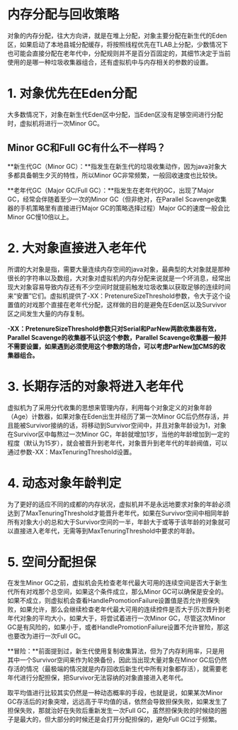 # 内存分配与回收策略

对象的内存分配，往大方向讲，就是在堆上分配，对象主要分配在新生代的Eden区，如果启动了本地县城分配缓存，将按照线程优先在TLAB上分配，少数情况下也可能会直接分配在老年代中，分配规则并不是百分百固定的，其细节决定于当前使用的是哪一种垃圾收集器组合，还有虚拟机中与内存相关的参数的设置。

# 1. 对象优先在Eden分配

大多数情况下，对象在新生代Eden区中分配，当Eden区没有足够空间进行分配时，虚拟机将进行一次Minor GC。

## Minor GC和Full GC有什么不一样吗？

**新生代GC（Minor GC）：**指发生在新生代的垃圾收集动作，因为java对象大多都具备朝生夕灭的特性，所以Minor GC非常频繁，一般回收速度也比较快。

**老年代GC（Major GC/Full GC）：**指发生在老年代的GC，出现了Major GC，经常会伴随着至少一次的Minor GC（但非绝对，在Parallel Scavenge收集器的手机策略里有直接进行Major GC的策略选择过程）Major GC的速度一般会比Minor GC慢10倍以上。

# 2. 大对象直接进入老年代

所谓的大对象是指，需要大量连续内存空间的java对象，最典型的大对象就是那种很长的字符串以及数组，大对象对虚拟机的内存分配来说就是一个坏消息，经常出现大对象容易导致内存还有不少空间时就提前触发垃圾收集以获取足够的连续时间来“安置”它们。虚拟机提供了-XX：PretenureSizeThreshold参数，令大于这个设置值的对戏那个直接在老年代分配，这样做的目的是避免在Eden区以及Survivor区之间发生大量的内存复制。

**-XX：PretenureSizeThreshold参数只对Serial和ParNew两款收集器有效，Parallel Scavenge的收集器不认识这个参数，Parallel Scavenge收集器一般并不需要设置，如果遇到必须使用这个参数的场合，可以考虑ParNew加CMS的收集器组合。**

# 3. 长期存活的对象将进入老年代

虚拟机为了采用分代收集的思想来管理内存，利用每个对象定义的对象年龄（Age）计数器，如果对象在Eden出生并经历了第一次Minor GC后仍然存活，并且能被Survivor接纳的话，将移动到Survivor空间中，并且对象年龄设为1，对象在Survivor区中每熬过一次Minor GC，年龄就增加1岁，当他的年龄增加到一定的程度（默认为15岁），就会被晋升到老年代，对象晋升到老年代的年龄阀值，可以通过参数-XX：MaxTenuringThreshold设置。

# 4. 动态对象年龄判定

为了更好的适应不同的成都的内存状况，虚拟机并不是永远地要求对象的年龄必须达到了MaxTenuringThreshold才能晋升老年代，如果在Survivor空间中相同年龄所有对象大小的总和大于Survivor空间的一半，年龄大于或等于该年龄的对象就可以直接进入老年代，无需等到MaxTenuringThreshold中要求的年龄。

# 5. 空间分配担保

在发生Minor GC之前，虚拟机会先检查老年代最大可用的连续空间是否大于新生代所有对戏那个总空间，如果这个条件成立，那么Minor GC可以确保是安全的。如果不成立，则虚拟机会查看HandlePromotionFailure设置值是否允许担保失败，如果允许，那么会继续检查老年代最大可用的连续控件是否大于历次晋升到老年代对象的平均大小，如果大于，将尝试着进行一次Minor GC，尽管这次Minor GC是有风险的，如果小于，或者HandlePromotionFailure设置不允许冒险，那这也要改为进行一次Full GC。

**冒险：**前面提到过，新生代使用复制收集算法，但为了内存利用率，只是用其中一个Survivor空间来作为轮换备份，因此当出现大量对象在Minor GC后仍然存活的情况（最极端的情况就是内存回收后新生代中所有对象都存活），就需要老年代进行分配担保，把Survivor无法容纳的对象直接进入老年代。

取平均值进行比较其实仍然是一种动态概率的手段，也就是说，如果某次Minor GC存活后的对象突增，远远高于平均值的话，依然会导致担保失败，如果发生了担保失败，那就治好在失败后重新发生一次Full GC，虽然担保失败的时候绕的圈子是最大的，但大部分的时候还是会打开分配担保的，避免Full GC过于频繁。

